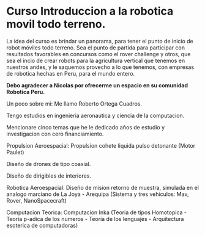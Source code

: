 # Curso Introduccion a la robotica movil todo terreno.
La idea del curso es brindar un panorama, para tener el punto de inicio de robot móviles todo terreno. Sea el punto de partida para participar con resultados favorables en concursos como el rover challenge y otros, que sea el incio de crear robots para la agricultura vertical que tenemos en nuestros andes, y le saquemos provecho a lo que tenemos, con empresas de robotica hechas en Peru, para el mundo entero.

**Debo agradecer a Nicolas por ofrecerme un espacio en su comunidad Robotica Peru.**

Un poco sobre mi:
Me llamo Roberto Ortega Cuadros.

Tengo estudios en ingenieria aeronautica y ciencia de la computacion.

Mencionare cinco temas que he le dedicado años de estudio y investigacion con cero financiamiento.

Propulsion Aeroespacial: Propulsion cohete liquida pulso detonante (Motor Paulet)

Diseño de drones de tipo coaxial.

Diseño de dirigibles de interiores.

Robotica Aeroespacial: Diseño de mision retorno de muestra, simulada en el analogo marciano de La Joya - Arequipa (Sistema y tres vehiculos: Mav, Rover, NanoSpacecraft)

Computacion Teorica: Computacion Inka
(Teoria de tipos Homotopica - Teoria p-adica de los numeros - Teoria de los lenguajes - Arquitectura esoterica de computadoras)
